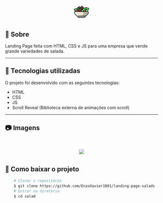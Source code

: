<h1 align="center">
    <img src="img/favicon.png" width="50px">
</h1>

## 📃 Sobre

Landing Page feita com HTML, CSS e JS para uma empresa que vende grande variedades de salada.

---

## 🚀 Tecnologias utilizadas

O projeto foi desenvolvido com as seguintes tecnologias:

- HTML
- CSS
- JS
- Scroll Reveal (Biblioteca externa de animações com scroll)

---

## 📷 Imagens

<h1 align="center">
    <img src="img/salad.gif">
</h1>

## 📁 Como baixar o projeto

```bash
    # Clonar o repositório
    $ git clone https://github.com/EnzoXavier1001/landing-page-salads
    # Entrar no diretório
    $ cd salad
```
